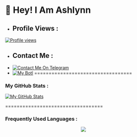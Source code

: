 # 👋 Hey! I Am Ashlynn
- ## Profile Views :
[![Profile views](https://komarev.com/ghpvc/?username=xD-Botzz&label=Profile%20views&style=for-the-badge)](https://github.com/Prime-Hritu)

- ## Contact Me :
- [![Contact Me On Telegram](https://img.shields.io/badge/Contact-2CA5E0?style=for-the-badge&logo=telegram&logoColor=white)](https://t.me/Itz_Ashlynn)
- [![My Botl](https://img.shields.io/badge/Bot-2CA5E0?style=for-the-badge&logo=telegram&logoColor=white)](https://t.me/Royal_Ashlynn_Bot)
==================================
### My GitHub Stats :
[![My GitHub Stats](https://github-readme-stats.vercel.app/api/?username=Itz-Ashlynn&count_private=true&showicons=true&theme=tokyonight)]()

==================================
### Frequently Used Languages :

<p align="center">
<img src="https://github-readme-stats.vercel.app/api/top-langs/?username=Itz-Ashlynn&langs_count=5&theme=tokyonight">
</p>

